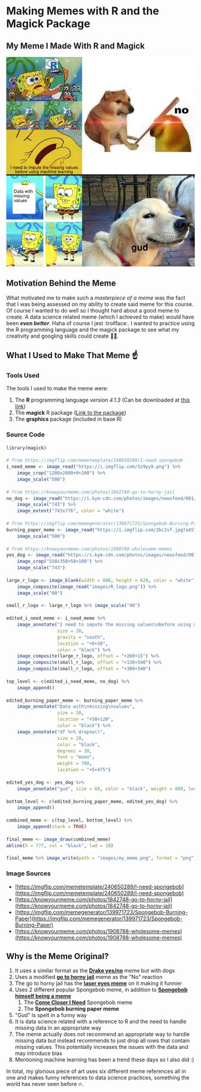 # Making Memes with R and the Magick Package

## My Meme I Made With R and Magick
![My meme](my_meme.png)

## Motivation Behind the Meme
What motivated me to make such a _masterpiece of a meme_ was the fact that I was being assessed on my ability to create said meme for this course. Of course I wanted to do well so I thought hard about a good meme to create. A data science related meme (which I achieved to make) would have been _**even better**_. Haha of course I jest :trollface:. I wanted to practice using the R programming language and the magick package to see what my creativity and googling skills could create :art::grin:.

## What I Used to Make That Meme :point_up:
### Tools Used
The tools I used to make the meme were:
1. The **R** programming language _version 4.1.3_ (Can be downloaded at [this link](https://www.r-project.org/))
2. The **magick** R package ([Link to the package](https://cran.r-project.org/web/packages/magick/vignettes/intro.html))
3. The **graphics** package (included in base R)

### Source Code
```r
library(magick)

# from https://imgflip.com/memetemplate/240650289/I-need-spongebob
i_need_meme <- image_read("https://i.imgflip.com/3z9yy9.png") %>% 
    image_crop("1200x2000+0+200") %>%
    image_scale("500")

# from https://knowyourmeme.com/photos/1842748-go-to-horny-jail
no_dog <- image_read("https://i.kym-cdn.com/photos/images/newsfeed/001/842/748/23b") %>%
    image_scale("743") %>%
    image_extent("743x776", color = "white")

# from https://imgflip.com/memegenerator/139971723/Spongebob-Burning-Paper
burning_paper_meme <- image_read("https://i.imgflip.com/2bc2vf.jpg?a457635") %>% 
    image_scale("500")

# from https://knowyourmeme.com/photos/1908788-wholesome-memes
yes_dog <- image_read("https://i.kym-cdn.com/photos/images/newsfeed/001/908/788/652.png") %>%
    image_crop("550x350+50+100") %>%
    image_scale("743")

large_r_logo <- image_blank(width = 800, height = 620, color = "white") %>% 
    image_composite(image_read("images/R_logo.png")) %>%
    image_scale("80")

small_r_logo <- large_r_logo %>% image_scale("40")

edited_i_need_meme <- i_need_meme %>% 
    image_annotate("I need to impute the missing values\nbefore using machine learning", 
                   size = 28, 
                   gravity = "south", 
                   location = "+0+10", 
                   color = "black") %>%
    image_composite(large_r_logo, offset = "+260+15") %>% 
    image_composite(small_r_logo, offset = "+130+340") %>%
    image_composite(small_r_logo, offset = "+380+340")

top_level <- c(edited_i_need_meme, no_dog) %>% 
    image_append()

edited_burning_paper_meme <- burning_paper_meme %>%
    image_annotate("Data with\nmissing\nvalues", 
                   size = 30, 
                   location = "+50+120", 
                   color = "black") %>%
    image_annotate("df %>% dropna()", 
                   size = 20, 
                   color = "black",
                   degrees = 30,
                   font = "mono",
                   weight = 700,
                   location = "+5+475")

edited_yes_dog <- yes_dog %>% 
    image_annotate("gud", size = 60, color = "black", weight = 800, location = "+325+500")

bottom_level <- c(edited_burning_paper_meme, edited_yes_dog) %>% 
    image_append()

combined_meme <- c(top_level, bottom_level) %>%
    image_append(stack = TRUE)

final_meme <- image_draw(combined_meme)
abline(h = 777, col = "black", lwd = 10)

final_meme %>% image_write(path = "images/my_meme.png", format = "png")
```
### Image Sources
- [https://imgflip.com/memetemplate/240650289/I-need-spongebob](https://imgflip.com/memetemplate/240650289/I-need-spongebob)
- [https://knowyourmeme.com/photos/1842748-go-to-horny-jail](https://knowyourmeme.com/photos/1842748-go-to-horny-jail)
- [https://imgflip.com/memegenerator/139971723/Spongebob-Burning-Paper](https://imgflip.com/memegenerator/139971723/Spongebob-Burning-Paper)
- [https://knowyourmeme.com/photos/1908788-wholesome-memes](https://knowyourmeme.com/photos/1908788-wholesome-memes)


## Why is the Meme Original?
1. It uses a similar format as the [**Drake yes/no**](https://knowyourmeme.com/memes/drakeposting) meme but with dogs
2. Uses a modified [**go to horny jail**](https://knowyourmeme.com/memes/go-to-horny-jail) meme as the "No" reaction
3. The go to horny jail has the [**laser eyes meme**](https://knowyourmeme.com/memes/glowing-eyes-laser-eyes) on it making it funnier
4. Uses 2 different popular Spongebob meme, in addition to [**Spongebob himself being a meme**](https://knowyourmeme.com/memes/subcultures/spongebob-squarepants)
   1. The [**Come Closer I Need**](https://knowyourmeme.com/memes/come-closer-i-need) Spongebob meme
   2. The **Spongebob burning paper meme**
5. "Gud" is spelt in a funny way
5. It is data science related with a reference to R and the need to handle missing data in an appropriate way
6. The meme actually does not recommend an appropriate way to handle missing data but instead recommends to just drop all rows that contain missing values. This potentially increases the issues with the data and may introduce bias
7. Mentioning machine learning has been a trend these days so I also did :)

In total, my glorious piece of art uses six different meme references all in one and makes funny references to data science practices, something the world has never seen before 🔥.


